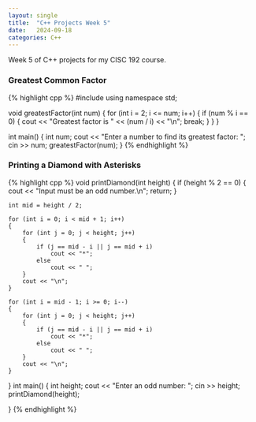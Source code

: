 ```yaml
---
layout: single
title:  "C++ Projects Week 5"
date:   2024-09-18
categories: C++
---
```


Week 5 of C++ projects for my CISC 192 course.

### Greatest Common Factor
{% highlight cpp %}
#include <iostream>
using namespace std;

void greatestFactor(int num)
{
	for (int i = 2; i <= num; i++)
	{
		if (num % i == 0)
		{
			cout << "Greatest factor is " << (num / i) << "\n";
			break;
		}
	}
}

int main()
{
	int num;
	cout << "Enter a number to find its greatest factor: ";
	cin >> num;
	greatestFactor(num);
}
{% endhighlight %}

### Printing a Diamond with Asterisks
{% highlight cpp %}
void printDiamond(int height)
{
	if (height % 2 == 0)
	{
		cout << "Input must be an odd number.\n";
		return;
	}

	int mid = height / 2;

	for (int i = 0; i < mid + 1; i++)
	{
		for (int j = 0; j < height; j++)
		{
			if (j == mid - i || j == mid + i)
				cout << "*";
			else
				cout << " ";
		}
		cout << "\n";
	}

	for (int i = mid - 1; i >= 0; i--)
	{
		for (int j = 0; j < height; j++)
		{
			if (j == mid - i || j == mid + i)
				cout << "*";
			else
				cout << " ";
		}
		cout << "\n";
	}
}
int main()
{
    int height;
	cout << "Enter an odd number: ";
	cin >> height;
	printDiamond(height);
	
}
{% endhighlight %}
